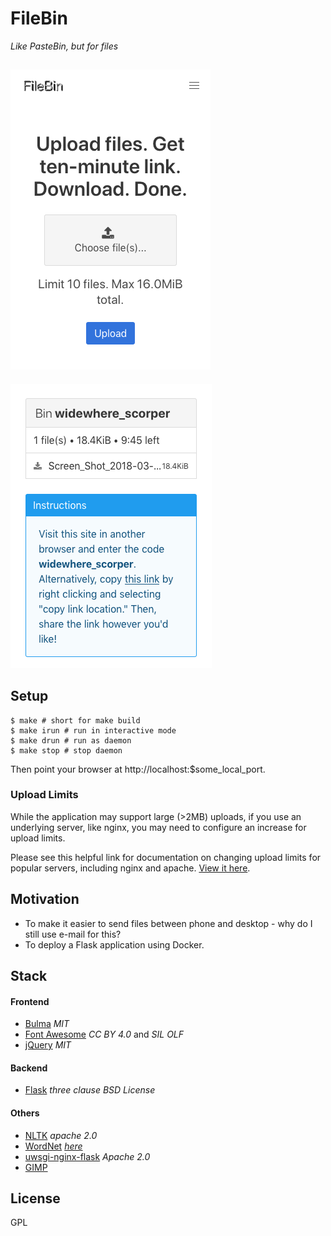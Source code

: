 # FileBin

*Like PasteBin, but for files*

![main](screenshots/main.png?raw=true)
---
![main](screenshots/bin.png?raw=true)

## Setup

```
$ make # short for make build
$ make irun # run in interactive mode
$ make drun # run as daemon
$ make stop # stop daemon
```

Then point your browser at http://localhost:$some_local_port.

### Upload Limits

While the application may support large (>2MB) uploads, if you use an underlying server, like nginx, you may need to configure an increase for upload limits.

Please see this helpful link for documentation on changing upload limits for popular servers, including nginx and apache. [View it here](https://www.bookstackapp.com/docs/admin/upload-limits/).

## Motivation

- To make it easier to send files between phone and desktop - why do I still use e-mail for this?
- To deploy a Flask application using Docker.

## Stack

#### Frontend

- [Bulma](https://bulma.io/) _MIT_
- [Font Awesome](https://fontawesome.com/v4.7.0/) _CC BY 4.0_ and _SIL OLF_
- [jQuery](https://jquery.com/) _MIT_

#### Backend

- [Flask](http://flask.pocoo.org/) _three clause BSD License_

#### Others

- [NLTK](https://www.nltk.org/) _apache 2.0_
- [WordNet](https://wordnet.princeton.edu/) _[here](https://wordnet.princeton.edu/license-and-commercial-use)_
- [uwsgi-nginx-flask](https://github.com/tiangolo/uwsgi-nginx-flask-docker]) _Apache 2.0_
- [GIMP](https://www.gimp.org/)

## License

GPL
